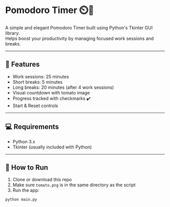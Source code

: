 # Pomodoro Timer ⏲️🍅

A simple and elegant Pomodoro Timer built using Python's Tkinter GUI library.  
Helps boost your productivity by managing focused work sessions and breaks.

---

## 🎯 Features

- Work sessions: 25 minutes  
- Short breaks: 5 minutes  
- Long breaks: 20 minutes (after 4 work sessions)  
- Visual countdown with tomato image  
- Progress tracked with checkmarks ✔️  
- Start & Reset controls  

---

## 💻 Requirements

- Python 3.x  
- Tkinter (usually included with Python)  

---

## 🚀 How to Run

1. Clone or download this repo  
2. Make sure `tomato.png` is in the same directory as the script  
3. Run the app:

```bash
python main.py
